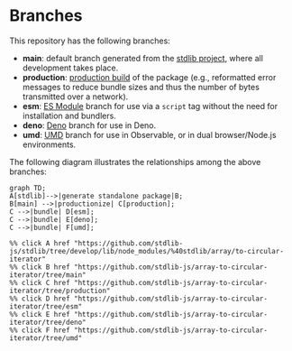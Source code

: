 <!--

@license Apache-2.0

Copyright (c) 2022 The Stdlib Authors.

Licensed under the Apache License, Version 2.0 (the "License");
you may not use this file except in compliance with the License.
You may obtain a copy of the License at

    http://www.apache.org/licenses/LICENSE-2.0

Unless required by applicable law or agreed to in writing, software
distributed under the License is distributed on an "AS IS" BASIS,
WITHOUT WARRANTIES OR CONDITIONS OF ANY KIND, either express or implied.
See the License for the specific language governing permissions and
limitations under the License.

-->

# Branches

This repository has the following branches:

-   **main**: default branch generated from the [stdlib project][stdlib-url], where all development takes place.
-   **production**: [production build][production-url] of the package (e.g., reformatted error messages to reduce bundle sizes and thus the number of bytes transmitted over a network).
-   **esm**: [ES Module][esm-url] branch for use via a `script` tag without the need for installation and bundlers.
-   **deno**: [Deno][deno-url] branch for use in Deno.
-   **umd**: [UMD][umd-url] branch for use in Observable, or in dual browser/Node.js environments.

The following diagram illustrates the relationships among the above branches:

```mermaid
graph TD;
A[stdlib]-->|generate standalone package|B;
B[main] -->|productionize| C[production];
C -->|bundle| D[esm];
C -->|bundle| E[deno];
C -->|bundle| F[umd];

%% click A href "https://github.com/stdlib-js/stdlib/tree/develop/lib/node_modules/%40stdlib/array/to-circular-iterator"
%% click B href "https://github.com/stdlib-js/array-to-circular-iterator/tree/main"
%% click C href "https://github.com/stdlib-js/array-to-circular-iterator/tree/production"
%% click D href "https://github.com/stdlib-js/array-to-circular-iterator/tree/esm"
%% click E href "https://github.com/stdlib-js/array-to-circular-iterator/tree/deno"
%% click F href "https://github.com/stdlib-js/array-to-circular-iterator/tree/umd"
```

[stdlib-url]: https://github.com/stdlib-js/stdlib/tree/develop/lib/node_modules/%40stdlib/array/to-circular-iterator
[production-url]: https://github.com/stdlib-js/array-to-circular-iterator/tree/production
[deno-url]: https://github.com/stdlib-js/array-to-circular-iterator/tree/deno
[umd-url]: https://github.com/stdlib-js/array-to-circular-iterator/tree/umd
[esm-url]: https://github.com/stdlib-js/array-to-circular-iterator/tree/esm